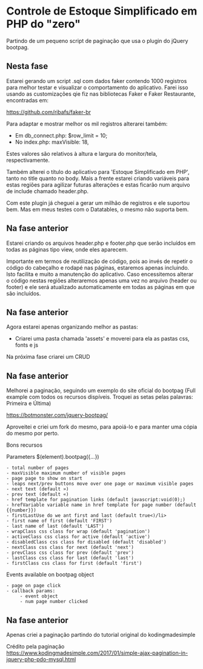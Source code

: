 # Controle de Estoque Simplificado em PHP do "zero"

Partindo de um pequeno script de paginação que usa o plugin do jQuery bootpag.

## Nesta fase

Estarei gerando um script .sql com dados faker contendo 1000 registros para melhor testar e visualizar o comportamento do aplicativo. Farei isso usando as customizações qie fiz nas bibliotecas Faker e Faker Restaurante, encontradas em:

https://github.com/ribafs/faker-br

Para adaptar e mostrar melhor os mil registros alterarei também:

- Em db_connect.php: $row_limit = 10;
- No index.php:         maxVisible: 18,

Estes valores são relativos à altura e largura do monitor/tela, respectivamente.

Também alterei o título do aplicativo para 'Estoque Simplificado em PHP', tanto no title quanto no body. Mais a frente estarei criando variáveis para estas regiões para agilizar futuras alterações e estas ficarão num arquivo de include chamado header.php.

Com este plugin já cheguei a gerar um milhão de registros e ele suportou bem. Mas em meus testes com o Datatables, o mesmo não suporta bem.

## Na fase anterior

Estarei criando os arquivos header.php e footer.php que serão incluídos em todas as páginas tipo view, onde eles aparecem.

Importante em termos de reutilização de código, pois ao invés de repetir o código do cabeçalho e rodapé nas páginas, estaremos apenas incluindo. Isto facilita e muito a manutenção do aplicativo. Caso encessitemos alterar o código nestas regiões alteraremos apenas uma vez no arquivo (header ou footer) e ele será atualizado automaticamente em todas as páginas em que são incluídos.

## Na fase anterior

Agora estarei apenas organizando melhor as pastas:

- Criarei uma pasta chamada 'assets' e moverei para ela as pastas css, fonts e js

Na próxima fase criarei um CRUD

## Na fase anterior

Melhorei a paginação, seguindo um exemplo do site oficial do bootpag (Full example com todos os recursos dispíveis. Troquei as setas pelas palavras: Primeira e Última)

https://botmonster.com/jquery-bootpag/

Aproveitei e criei um fork do mesmo, para apoiá-lo e para manter uma cópia do mesmo por perto.

Bons recursos

Parameters $(element).bootpag({...})

    - total number of pages
    - maxVisible maximum number of visible pages
    - page page to show on start
    - leaps next/prev buttons move over one page or maximum visible pages
    - next text (default »)
    - prev text (default «)
    - href template for pagination links (default javascript:void(0);)
    - hrefVariable variable name in href template for page number (default {{number}})
    - firstLastUse do we ant first and last (default true<)/li>
    - first name of first (default 'FIRST')
    - last name of last (default 'LAST')
    - wrapClass css class for wrap (default 'pagination')
    - activeClass css class for active (default 'active')
    - disabledClass css class for disabled (default 'disabled')
    - nextClass css class for next (default 'next')
    - prevClass css class for prev (default 'prev')
    - lastClass css class for last (default 'last')
    - firstClass css class for first (default 'first')

Events available on bootpag object

    - page on page click
    - callback params:
         - event object
         - num page number clicked


## Na fase anterior

Apenas criei a paginação partindo do tutorial original do kodingmadesimple

Crédito pela paginação
https://www.kodingmadesimple.com/2017/01/simple-ajax-pagination-in-jquery-php-pdo-mysql.html

